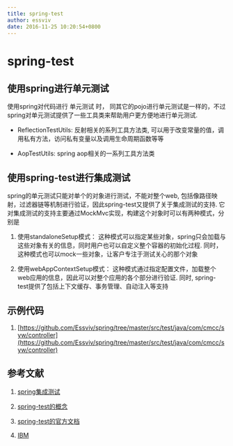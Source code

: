 ```yaml
---
title: spring-test
author: essviv
date: 2016-11-25 10:20:54+0800
---
```


# spring-test

## 使用spring进行单元测试

使用spring对代码进行 单元测试 时， 同其它的pojo进行单元测试是一样的，不过spring对单元测试提供了一些工具类来帮助用户更方便地进行单元测试. 

* ReflectionTestUtils:  反射相关的系列工具方法类, 可以用于改变常量的值，调用私有方法，访问私有变量以及调用生命周期函数等等

* AopTestUtils: spring aop相关的一系列工具方法类

## 使用spring-test进行集成测试

spring的单元测试只能对单个的对象进行测试，不能对整个web, 包括像路径映射，过滤器链等机制进行验证，因此spring-test又提供了关于集成测试的支持. 它对集成测试的支持主要通过MockMvc实现，构建这个对象时可以有两种模式，分别是

1. 使用standaloneSetup模式： 这种模式可以指定某些对象，spring只会加载与这些对象有关的信息，同时用户也可以自定义整个容器的初始化过程. 同时，这种模式也可以mock一些对象，让客户专注于测试关心的那个对象

2. 使用webAppContextSetup模式： 这种模式通过指定配置文件，加载整个web应用的信息，因此可以对整个应用的各个部分进行验证. 同时, spring-test提供了包括上下文缓存、事务管理、自动注入等支持

 

## 示例代码

1. [https://github.com/Essviv/spring/tree/master/src/test/java/com/cmcc/syw/controller](https://github.com/Essviv/spring/tree/master/src/test/java/com/cmcc/syw/controller)

 

## 参考文献

1. [spring集成测试](http://www.uml.org.cn/j2ee/200905074.asp)

2. [spring-test的概念](http://stackoverflow.com/questions/32223490/are-springs-mockmvc-used-for-unit-testing-or-integration-testing)

3. [spring-test的官方文档](http://docs.spring.io/spring/docs/current/spring-framework-reference/html/unit-testing.html)

4. [IBM](http://www.ibm.com/developerworks/cn/java/j-lo-springunitest/)